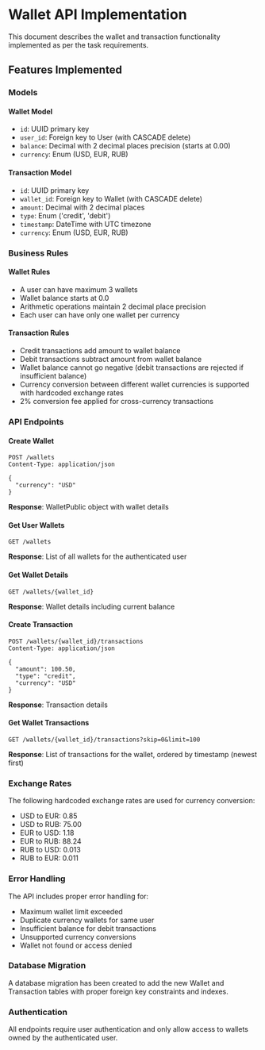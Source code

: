 # Wallet API Implementation

This document describes the wallet and transaction functionality implemented as per the task requirements.

## Features Implemented

### Models

#### Wallet Model
- `id`: UUID primary key
- `user_id`: Foreign key to User (with CASCADE delete)
- `balance`: Decimal with 2 decimal places precision (starts at 0.00)
- `currency`: Enum (USD, EUR, RUB)

#### Transaction Model
- `id`: UUID primary key
- `wallet_id`: Foreign key to Wallet (with CASCADE delete)
- `amount`: Decimal with 2 decimal places
- `type`: Enum ('credit', 'debit')
- `timestamp`: DateTime with UTC timezone
- `currency`: Enum (USD, EUR, RUB)

### Business Rules

#### Wallet Rules
- A user can have maximum 3 wallets
- Wallet balance starts at 0.0
- Arithmetic operations maintain 2 decimal place precision
- Each user can have only one wallet per currency

#### Transaction Rules
- Credit transactions add amount to wallet balance
- Debit transactions subtract amount from wallet balance
- Wallet balance cannot go negative (debit transactions are rejected if insufficient balance)
- Currency conversion between different wallet currencies is supported with hardcoded exchange rates
- 2% conversion fee applied for cross-currency transactions

### API Endpoints

#### Create Wallet
```http
POST /wallets
Content-Type: application/json

{
  "currency": "USD"
}
```

**Response**: WalletPublic object with wallet details

#### Get User Wallets
```http
GET /wallets
```

**Response**: List of all wallets for the authenticated user

#### Get Wallet Details
```http
GET /wallets/{wallet_id}
```

**Response**: Wallet details including current balance

#### Create Transaction
```http
POST /wallets/{wallet_id}/transactions
Content-Type: application/json

{
  "amount": 100.50,
  "type": "credit",
  "currency": "USD"
}
```

**Response**: Transaction details

#### Get Wallet Transactions
```http
GET /wallets/{wallet_id}/transactions?skip=0&limit=100
```

**Response**: List of transactions for the wallet, ordered by timestamp (newest first)

### Exchange Rates

The following hardcoded exchange rates are used for currency conversion:

- USD to EUR: 0.85
- USD to RUB: 75.00
- EUR to USD: 1.18
- EUR to RUB: 88.24
- RUB to USD: 0.013
- RUB to EUR: 0.011

### Error Handling

The API includes proper error handling for:
- Maximum wallet limit exceeded
- Duplicate currency wallets for same user
- Insufficient balance for debit transactions
- Unsupported currency conversions
- Wallet not found or access denied

### Database Migration

A database migration has been created to add the new Wallet and Transaction tables with proper foreign key constraints and indexes.

### Authentication

All endpoints require user authentication and only allow access to wallets owned by the authenticated user.